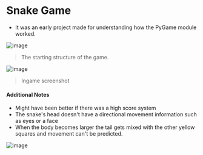 # Snake Game
* It was an early project made for understanding how the PyGame module worked.

![image](https://user-images.githubusercontent.com/68196837/223507904-daa8ebe7-54c6-43af-9795-13c0cf3e7054.png)

>The starting structure of the game.

![image](https://user-images.githubusercontent.com/68196837/223509270-c3b56175-5d7d-4c35-84f8-93dcc6efee56.png)

>Ingame screenshot
#### Additional Notes
* Might have been better if there was a high score system
* The snake's head doesn't have a directional movement information such as eyes or a face
* When the body becomes larger the tail gets mixed with the other yellow squares and movement can't be predicted.

![image](https://user-images.githubusercontent.com/68196837/223509270-c3b56175-5d7d-4c35-84f8-93dcc6efee56.png)
